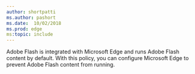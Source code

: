 ```yaml
---
author: shortpatti
ms.author: pashort
ms.date:  10/02/2018
ms.prod: edge
ms:topic: include
---
```


Adobe Flash is integrated with Microsoft Edge and runs Adobe Flash content by default. With this policy, you can configure Microsoft Edge to prevent Adobe Flash content from running.